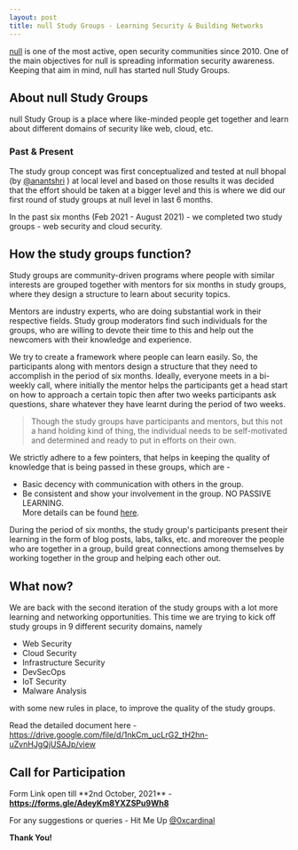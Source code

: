 ```yaml
---
layout: post
title: null Study Groups - Learning Security & Building Networks
---
```


[null](https://null.community) is one of the most active, open security communities since 2010. One of the main objectives for null is spreading information security awareness. Keeping that aim in mind, null has started null Study Groups.

## About null Study Groups

null Study Group is a place where like-minded people get together and learn about different domains of security like web, cloud, etc.

<!--more-->

### Past &amp; Present

<p>The study group concept was first conceptualized and tested at null bhopal (by <a href="https://twitter.com/anantshri" target="_blank" rel="noreferrer noopener">@anantshri</a> ) at local level and based on those results it was decided that the effort should be taken at a bigger level and this is where we did our first round of study groups at null level in last 6 months.</p>

<p>In the past six months (Feb 2021 - August 2021) - we completed two study groups - web security and cloud security.</p>

## How the study groups function?

<p>Study groups are community-driven programs where people with similar interests are grouped together with mentors for six months in study groups, where they design a structure to learn about security topics.</p>

<p>Mentors are industry experts, who are doing substantial work in their respective fields. Study group moderators find such individuals for the groups, who are willing to devote their time to this and help out the newcomers with their knowledge and experience.</p>

<p>We try to create a framework where people can learn easily. So, the participants along with mentors design a structure that they need to accomplish in the period of six months. Ideally, everyone meets in a bi-weekly call, where initially the mentor helps the participants get a head start on how to approach a certain topic then after two weeks participants ask questions, share whatever they have learnt during the period of two weeks.</p>

> Though the study groups have participants and mentors, but this not a hand holding kind of thing, the individual needs to be self-motivated and determined and ready to put in efforts on their own.

We strictly adhere to a few pointers, that helps in keeping the quality of knowledge that is being passed in these groups, which are -

* Basic decency with communication with others in the group.
* Be consistent and show your involvement in the group. NO PASSIVE LEARNING.
<br>More details can be found <a href="https://drive.google.com/file/d/1nkCm_ucLrG2_tH2hn-uZvnHJgQjUSAJp/view" target="_blank" rel="noreferrer noopener">here</a>.
<p>During the period of six months, the study group's participants present their learning in the form of blog posts, labs, talks, etc. and moreover the people who are together in a group, build great connections among themselves by working together in the group and helping each other out.</p>

## What now?

<p>We are back with the second iteration of the study groups with a lot more learning and networking opportunities. This time we are trying to kick off study groups in 9 different security domains, namely</p>

* Web Security
* Cloud Security
* Infrastructure Security
* DevSecOps
* IoT Security
* Malware Analysis

<p>with some new rules in place, to improve the quality of the study groups.</p>

<p>Read the detailed document here - <a href="https://drive.google.com/file/d/1nkCm_ucLrG2_tH2hn-uZvnHJgQjUSAJp/view" target="_blank" rel="noreferrer noopener">https://drive.google.com/file/d/1nkCm_ucLrG2_tH2hn-uZvnHJgQjUSAJp/view</a></p>

## Call for Participation 

<p>Form Link open till **2nd October, 2021** - <a href="https://forms.gle/AdeyKm8YXZSPu9Wh8"><strong>https://forms.gle/AdeyKm8YXZSPu9Wh8</strong></a></p>

<p>For any suggestions or queries - Hit Me Up <a href="https://twitter.com/0xcardinal" target="_blank" rel="noreferrer noopener">@0xcardinal</a></p>

**Thank You!**
